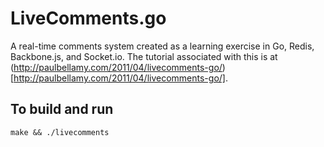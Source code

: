 # LiveComments.go

A real-time comments system created as a learning exercise in Go, Redis, Backbone.js, and Socket.io.  The tutorial associated with this is at (http://paulbellamy.com/2011/04/livecomments-go/)[http://paulbellamy.com/2011/04/livecomments-go/].

## To build and run

    make && ./livecomments
